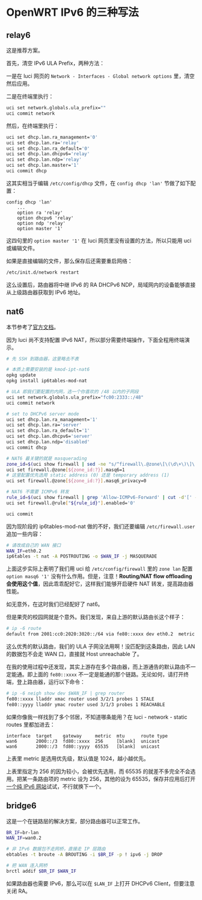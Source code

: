 # OpenWRT IPv6 的三种写法

## relay6

这是推荐方案。

首先，清空 IPv6 ULA Prefix，两种方法：

一是在 luci 网页的 `Network - Interfaces - Global network options` 里，清空然后应用。

二是在终端里执行：

```bash
uci set network.globals.ula_prefix=""
uci commit network
```

然后，在终端里执行：

```bash
uci set dhcp.lan.ra_management='0'
uci set dhcp.lan.ra='relay'
uci set dhcp.lan.ra_default='0'
uci set dhcp.lan.dhcpv6='relay'
uci set dhcp.lan.ndp='relay'
uci set dhcp.lan.master='1'
uci commit dhcp
```

这其实相当于编辑 `/etc/config/dhcp` 文件，在 `config dhcp 'lan'` 节做了如下配置：

```
config dhcp 'lan'
    ...
    option ra 'relay'
    option dhcpv6 'relay'
    option ndp 'relay'
    option master '1'
```

这四句里的 `option master '1'` 在 luci 网页里没有设置的方法，所以只能用 uci 或编辑文件。

如果是直接编辑的文件，那么保存后还需要重启网络：

```bash
/etc/init.d/network restart
```

这么设置后，路由器将中继 IPv6 的 RA DHCPv6 NDP，局域网内的设备能够直接从上级路由器获取到 IPv6 地址。

## nat6

本节参考了[官方文档][1]。

因为 luci 尚不支持配置 IPv6 NAT，所以部分需要终端操作，下面全程用终端演示。

```bash
# 先 SSH 到路由器，这里略去不表

# 本质上需要安装的是 kmod-ipt-nat6
opkg update
opkg install ip6tables-mod-nat

# ULA 即我们要配置的内网，选一个你喜欢的 /48 以内的子网段
uci set network.globals.ula_prefix="fc00:2333::/48"
uci commit network

# set to DHCPv6 server mode
uci set dhcp.lan.ra_management='1'
uci set dhcp.lan.ra='server'
uci set dhcp.lan.ra_default='1'
uci set dhcp.lan.dhcpv6='server'
uci set dhcp.lan.ndp='disabled'
uci commit dhcp

# NAT6 最关键的就是 masquerading
zone_id=$(uci show firewall | sed -ne "s/^firewall\.@zone\[\(\d\+\)\]\.name='wan'\$/\1/p")
uci set firewall.@zone[${zone_id:?}].masq6=1
# 这里配置优先选用 static address (0) 还是 temporary address (1)
uci set firewall.@zone[${zone_id:?}].masq6_privacy=0

# NAT6 不需要 ICMPv6 转发
rule_id=$(uci show firewall | grep 'Allow-ICMPv6-Forward' | cut -d'[' -f2 | cut -d']' -f1)
uci set firewall.@rule["${rule_id}"].enabled='0'

uci commit
```

因为现阶段的 ip6tables-mod-nat 做的不好，我们还要编辑 `/etc/firewall.user` 追加一些内容：

```bash
# 请改成自己的 WAN 接口
WAN_IF=eth0.2
ip6tables -t nat -A POSTROUTING -o $WAN_IF -j MASQUERADE
```

上面这步实际上表明了我们用 uci 给 `/etc/config/firewall` 里的 `zone lan` 配置 `option masq6 '1'` 没有什么作用。但是，注意！**Routing/NAT flow offloading 会使用这个值**，因此乖乖配好它，这样我们能够开启硬件 NAT 转发，提高路由器性能。

如无意外，在这时我们已经配好了 nat6。

但是果壳的校园网就是个意外。我们发现，来自上游的默认路由长这个样子：

```bash
# ip -6 route
default from 2001:cc0:2020:3020::/64 via fe80::xxxx dev eth0.2  metric 512
```

这么优秀的默认路由，我们的 ULA 子网没法用啊！没匹配到这条路由，因此 LAN 的数据包不会走 WAN 口，直接就 Host unreachable 了。

在我的使用过程中还发现，其实上游存在多个路由器，而上游通告的默认路由不一定能通。即上面的 `fe80::xxxx` 不一定是能通的那个链路。无论如何，请打开终端，登上路由器，运行以下命令：

```bash
# ip -6 neigh show dev $WAN_IF | grep router
fe80::xxxx lladdr xmac router used 3/2/1 probes 1 STALE
fe80::yyyy lladdr ymac router used 3/1/3 probes 1 REACHABLE
```

如果你像我一样找到了多个邻居，不知道哪条能用？在 luci - network - static routes 里都加进去：

```
interface  target    gateway     metric  mtu      route type
wan6       2000::/3  fd80::xxxx  256     [blank]  unicast
wan6       2000::/3  fd80::yyyy  65535   [blank]  unicast
```

上表里 metric 是选用优先级，默认值是 1024，越小越优先。

上表里指定为 256 的因为较小，会被优先选用，而 65535 的就差不多完全不会选用。把某一条路由项的 metric 设为 256，其他的设为 65535，保存并应用后打开[一个纯 IPv6 网站][2]试试，不行就换下一个。

## bridge6

这是一个在链路层的解决方案，部分路由器可以正常工作。

```bash
BR_IF=br-lan
WAN_IF=wan0.2

# 非 IPv6 数据包不走网桥，直接走 IP 层路由
ebtables -t broute -A BROUTING -i $BR_IF -p ! ipv6 -j DROP

# 把 WAN 连入网桥
brctl addif $BR_IF $WAN_IF
```

如果路由器也需要 IPv6，那么可以在 `$LAN_IF` 上打开 DHCPv6 Client，但要注意关闭 RA。

[1]: https://openwrt.org/docs/guide-user/network/ipv6/ipv6.nat6
[2]: https://mirrors.tuna.tsinghua.edu.cn/
